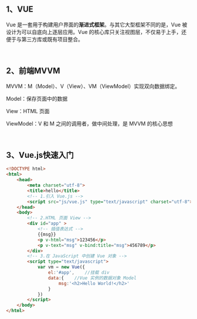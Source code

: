 ## 1、VUE

Vue 是一套用于构建用户界面的**渐进式框架**。与其它大型框架不同的是，Vue 被设计为可以自底向上逐层应用。Vue 的核心库只关注视图层，不仅易于上手，还便于与第三方库或既有项目整合。

<br>

## 2、前端MVVM

MVVM：M（Model）、V（View）、VM（ViewModel）实现双向数据绑定。

Model：保存页面中的数据

View：HTML 页面

ViewModel：V 和 M 之间的调用者，做中间处理，是 MVVM 的核心思想

<br>

## 3、Vue.js快速入门

~~~html
<!DOCTYPE html>
<html>
	<head>
		<meta charset="utf-8">
		<title>hello</title>
		<!-- 1.引入 Vue.js -->
		<script src="js/vue.js" type="text/javascript" charset="utf-8"></script>
	</head>
	<body>
		<!-- 2.HTML 页面 View -->
		<div id="app" >
			<!-- 插值表达式 -->
			{{msg}}
            <p v-html="msg">123456</p>
			<p v-text="msg" v-bind:title="msg">456789</p>
		</div>
		<!-- 3.在 JavaScript 中创建 Vue 对象 -->
		<script type="text/javascript">
			var vm = new Vue({
				el:'#app',    //挂载 div 
				data:{    //Vue 实例的数据对象 Model
					msg:'<h2>Hello World!</h2>'
				}
			})
		</script>
	</body>
</html>
~~~



